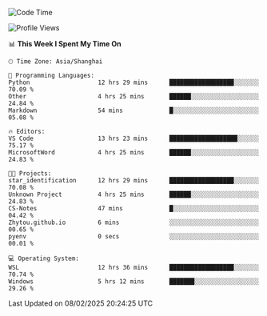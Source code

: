 <!--START_SECTION:waka-->
![Code Time](http://img.shields.io/badge/Code%20Time-2%2C250%20hrs%2046%20mins-blue)

![Profile Views](http://img.shields.io/badge/Profile%20Views-3-blue)

📊 **This Week I Spent My Time On** 

```text
🕑︎ Time Zone: Asia/Shanghai

💬 Programming Languages: 
Python                   12 hrs 29 mins      ██████████████████░░░░░░░   70.09 % 
Other                    4 hrs 25 mins       ██████░░░░░░░░░░░░░░░░░░░   24.84 % 
Markdown                 54 mins             █░░░░░░░░░░░░░░░░░░░░░░░░   05.08 % 

🔥 Editors: 
VS Code                  13 hrs 23 mins      ███████████████████░░░░░░   75.17 % 
MicrosoftWord            4 hrs 25 mins       ██████░░░░░░░░░░░░░░░░░░░   24.83 % 

🐱‍💻 Projects: 
star_identification      12 hrs 29 mins      ██████████████████░░░░░░░   70.08 % 
Unknown Project          4 hrs 25 mins       ██████░░░░░░░░░░░░░░░░░░░   24.83 % 
CS-Notes                 47 mins             █░░░░░░░░░░░░░░░░░░░░░░░░   04.42 % 
Zhytou.github.io         6 mins              ░░░░░░░░░░░░░░░░░░░░░░░░░   00.65 % 
pyenv                    0 secs              ░░░░░░░░░░░░░░░░░░░░░░░░░   00.01 % 

💻 Operating System: 
WSL                      12 hrs 36 mins      ██████████████████░░░░░░░   70.74 % 
Windows                  5 hrs 12 mins       ███████░░░░░░░░░░░░░░░░░░   29.26 % 
```


 Last Updated on 08/02/2025 20:24:25 UTC
<!--END_SECTION:waka-->